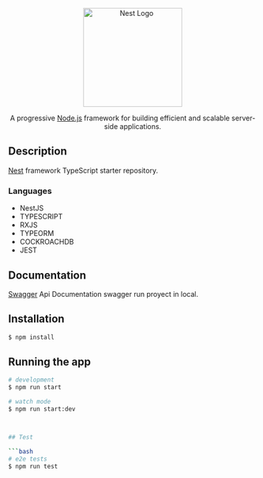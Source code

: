<p align="center">
  <a href="http://nestjs.com/" target="blank"><img src="https://nestjs.com/img/logo-small.svg" width="200" alt="Nest Logo" /></a>
</p>

[circleci-image]: https://img.shields.io/circleci/build/github/nestjs/nest/master?token=abc123def456
[circleci-url]: https://circleci.com/gh/nestjs/nest

<p align="center">A progressive <a href="http://nodejs.org" target="_blank">Node.js</a> framework for building efficient and scalable server-side applications.</p>

  <!--[![Backers on Open Collective](https://opencollective.com/nest/backers/badge.svg)](https://opencollective.com/nest#backer)
  [![Sponsors on Open Collective](https://opencollective.com/nest/sponsors/badge.svg)](https://opencollective.com/nest#sponsor)-->

## Description

[Nest](https://github.com/nestjs/nest) framework TypeScript starter repository.
 
### Languages
- NestJS
- TYPESCRIPT
- RXJS
- TYPEORM
- COCKROACHDB
- JEST

## Documentation

[Swagger](https://localhost:8080/api) Api Documentation swagger run proyect in local.

## Installation

```bash
$ npm install
```

## Running the app

```bash
# development
$ npm run start

# watch mode
$ npm run start:dev



## Test

```bash
# e2e tests
$ npm run test

```



